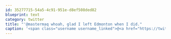 ```yaml
---
id: 35277715-54a5-4c91-951e-d8ef508ded82
blueprint: text
category: twitter
title: "'@mastermaq whoah, glad I left Edmonton when I did."
caption: '<span class="username username_linked">@<a href="https://twitter.com/mastermaq" title="Mack Male">mastermaq</a></span> whoah, glad I left Edmonton when I did.'
---
```

